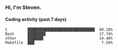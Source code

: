 ### Hi, I'm Steven.

#### Coding activity (past 7 days)
```
C         ▓▓▓▓▓▓▓▓▓▓▓▓▓▓▓▓▓▓▓▓▓▓▓▓▓▓▓▓▓▓  60.18%
Bash      ▓▓▓▓▓▓▓▓                        17.74%
other     ▓▓▓▓▓▓▓                         14.48%
Makefile  ▓▓▓                              7.59%
```
